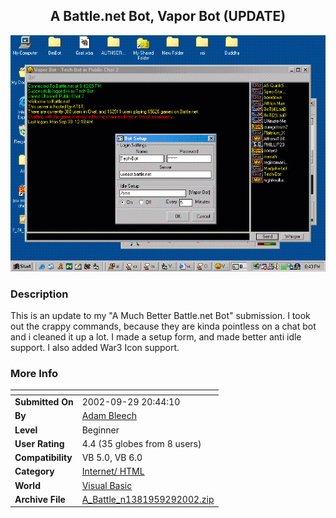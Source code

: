 ﻿<div align="center">

## A Battle\.net Bot, Vapor Bot \(UPDATE\)

<img src="PIC20029292049451594.gif">
</div>

### Description

This is an update to my "A Much Better Battle.net Bot" submission. I took out the crappy commands, because they are kinda pointless on a chat bot and i cleaned it up a lot. I made a setup form, and made better anti idle support. I also added War3 Icon support.
 
### More Info
 


<span>             |<span>
---                |---
**Submitted On**   |2002-09-29 20:44:10
**By**             |[Adam Bleech](https://github.com/Planet-Source-Code/PSCIndex/blob/master/ByAuthor/adam-bleech.md)
**Level**          |Beginner
**User Rating**    |4.4 (35 globes from 8 users)
**Compatibility**  |VB 5\.0, VB 6\.0
**Category**       |[Internet/ HTML](https://github.com/Planet-Source-Code/PSCIndex/blob/master/ByCategory/internet-html__1-34.md)
**World**          |[Visual Basic](https://github.com/Planet-Source-Code/PSCIndex/blob/master/ByWorld/visual-basic.md)
**Archive File**   |[A\_Battle\_n1381959292002\.zip](https://github.com/Planet-Source-Code/adam-bleech-a-battle-net-bot-vapor-bot-update__1-39374/archive/master.zip)








